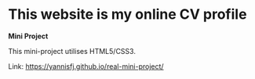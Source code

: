 # This website is my online CV profile



**Mini Project**

This mini-project utilises HTML5/CSS3.

Link: https://yannisfj.github.io/real-mini-project/
